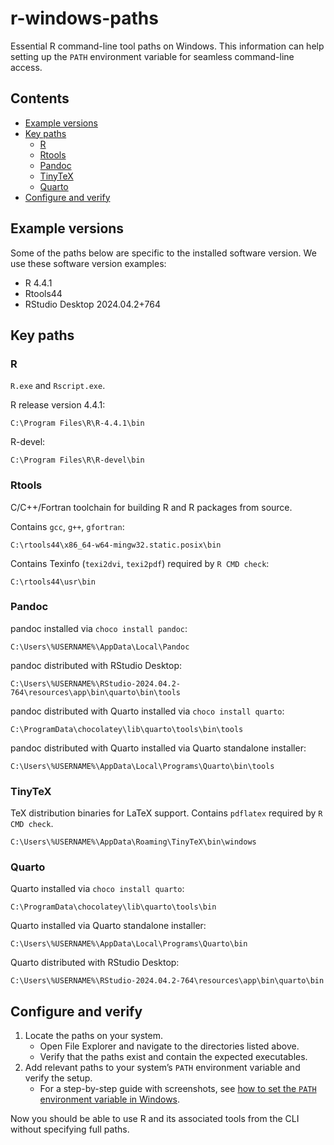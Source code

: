 
<!-- Render README.Rmd. Then open README.md and use VS Code (Markdown All in One) to create/update TOC. -->

# r-windows-paths

Essential R command-line tool paths on Windows. This information can
help setting up the `PATH` environment variable for seamless
command-line access.

## Contents

- [Example versions](#example-versions)
- [Key paths](#key-paths)
  - [R](#r)
  - [Rtools](#rtools)
  - [Pandoc](#pandoc)
  - [TinyTeX](#tinytex)
  - [Quarto](#quarto)
- [Configure and verify](#configure-and-verify)

## Example versions

Some of the paths below are specific to the installed software version.
We use these software version examples:

- R 4.4.1
- Rtools44
- RStudio Desktop 2024.04.2+764

## Key paths

### R

`R.exe` and `Rscript.exe`.

R release version 4.4.1:

``` batchfile
C:\Program Files\R\R-4.4.1\bin
```

R-devel:

``` batchfile
C:\Program Files\R\R-devel\bin
```

### Rtools

C/C++/Fortran toolchain for building R and R packages from source.

Contains `gcc`, `g++`, `gfortran`:

``` batchfile
C:\rtools44\x86_64-w64-mingw32.static.posix\bin
```

Contains Texinfo (`texi2dvi`, `texi2pdf`) required by `R CMD check`:

``` batchfile
C:\rtools44\usr\bin
```

### Pandoc

pandoc installed via `choco install pandoc`:

``` batchfile
C:\Users\%USERNAME%\AppData\Local\Pandoc
```

pandoc distributed with RStudio Desktop:

``` batchfile
C:\Users\%USERNAME%\RStudio-2024.04.2-764\resources\app\bin\quarto\bin\tools
```

pandoc distributed with Quarto installed via `choco install quarto`:

``` batchfile
C:\ProgramData\chocolatey\lib\quarto\tools\bin\tools
```

pandoc distributed with Quarto installed via Quarto standalone
installer:

``` batchfile
C:\Users\%USERNAME%\AppData\Local\Programs\Quarto\bin\tools
```

### TinyTeX

TeX distribution binaries for LaTeX support. Contains `pdflatex`
required by `R CMD check`.

``` batchfile
C:\Users\%USERNAME%\AppData\Roaming\TinyTeX\bin\windows
```

### Quarto

Quarto installed via `choco install quarto`:

``` batchfile
C:\ProgramData\chocolatey\lib\quarto\tools\bin
```

Quarto installed via Quarto standalone installer:

``` batchfile
C:\Users\%USERNAME%\AppData\Local\Programs\Quarto\bin
```

Quarto distributed with RStudio Desktop:

``` batchfile
C:\Users\%USERNAME%\RStudio-2024.04.2-764\resources\app\bin\quarto\bin
```

## Configure and verify

1.  Locate the paths on your system.
    - Open File Explorer and navigate to the directories listed above.
    - Verify that the paths exist and contain the expected executables.
2.  Add relevant paths to your system’s `PATH` environment variable and
    verify the setup.
    - For a step-by-step guide with screenshots, see [how to set the
      `PATH` environment variable in Windows](path.md).

Now you should be able to use R and its associated tools from the CLI
without specifying full paths.
